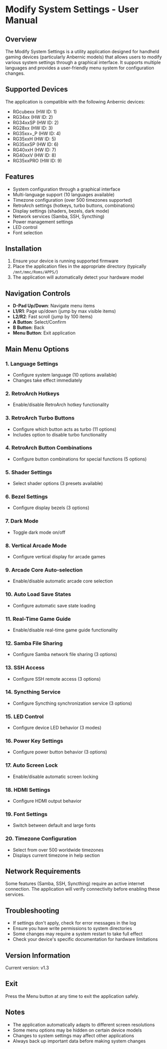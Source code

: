 # Modify System Settings - User Manual

## Overview
The Modify System Settings is a utility application designed for handheld gaming devices (particularly Anbernic models) that allows users to modify various system settings through a graphical interface. It supports multiple languages and provides a user-friendly menu system for configuration changes.

## Supported Devices
The application is compatible with the following Anbernic devices:
- RGcubexx (HW ID: 1)
- RG34xx (HW ID: 2)
- RG34xxSP (HW ID: 2)
- RG28xx (HW ID: 3)
- RG35xx+_P (HW ID: 4)
- RG35xxH (HW ID: 5)
- RG35xxSP (HW ID: 6)
- RG40xxH (HW ID: 7)
- RG40xxV (HW ID: 8)
- RG35xxPRO (HW ID: 9)

## Features
- System configuration through a graphical interface
- Multi-language support (10 languages available)
- Timezone configuration (over 500 timezones supported)
- RetroArch settings (hotkeys, turbo buttons, combinations)
- Display settings (shaders, bezels, dark mode)
- Network services (Samba, SSH, Syncthing)
- Power management settings
- LED control
- Font selection

## Installation
1. Ensure your device is running supported firmware
2. Place the application files in the appropriate directory (typically `/mnt/mmc/Roms/APPS/`)
3. The application will automatically detect your hardware model

## Navigation Controls
- **D-Pad Up/Down**: Navigate menu items
- **L1/R1**: Page up/down (jump by max visible items)
- **L2/R2**: Fast scroll (jump by 100 items)
- **A Button**: Select/Confirm
- **B Button**: Back
- **Menu Button**: Exit application

## Main Menu Options

### 1. Language Settings
- Configure system language (10 options available)
- Changes take effect immediately

### 2. RetroArch Hotkeys
- Enable/disable RetroArch hotkey functionality

### 3. RetroArch Turbo Buttons
- Configure which button acts as turbo (11 options)
- Includes option to disable turbo functionality

### 4. RetroArch Button Combinations
- Configure button combinations for special functions (5 options)

### 5. Shader Settings
- Select shader options (3 presets available)

### 6. Bezel Settings
- Configure display bezels (3 options)

### 7. Dark Mode
- Toggle dark mode on/off

### 8. Vertical Arcade Mode
- Configure vertical display for arcade games

### 9. Arcade Core Auto-selection
- Enable/disable automatic arcade core selection

### 10. Auto Load Save States
- Configure automatic save state loading

### 11. Real-Time Game Guide
- Enable/disable real-time game guide functionality

### 12. Samba File Sharing
- Configure Samba network file sharing (3 options)

### 13. SSH Access
- Configure SSH remote access (3 options)

### 14. Syncthing Service
- Configure Syncthing synchronization service (3 options)

### 15. LED Control
- Configure device LED behavior (3 modes)

### 16. Power Key Settings
- Configure power button behavior (3 options)

### 17. Auto Screen Lock
- Enable/disable automatic screen locking

### 18. HDMI Settings
- Configure HDMI output behavior

### 19. Font Settings
- Switch between default and large fonts

### 20. Timezone Configuration
- Select from over 500 worldwide timezones
- Displays current timezone in help section

## Network Requirements
Some features (Samba, SSH, Syncthing) require an active internet connection. The application will verify connectivity before enabling these services.

## Troubleshooting
- If settings don't apply, check for error messages in the log
- Ensure you have write permissions to system directories
- Some changes may require a system restart to take full effect
- Check your device's specific documentation for hardware limitations

## Version Information
Current version: v1.3

## Exit
Press the Menu button at any time to exit the application safely.

## Notes
- The application automatically adapts to different screen resolutions
- Some menu options may be hidden on certain device models
- Changes to system settings may affect other applications
- Always back up important data before making system changes
```
